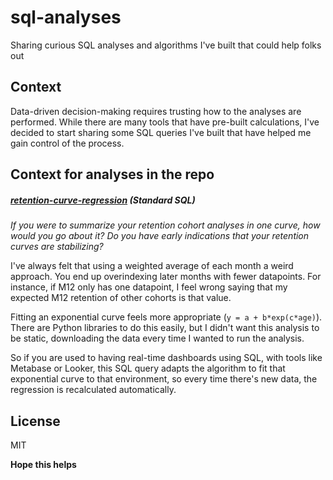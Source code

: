 # sql-analyses
Sharing curious SQL analyses and algorithms I've built that could help folks out

## Context

Data-driven decision-making requires trusting how to the analyses are performed. While there are many tools that have pre-built calculations, I've decided to start sharing some SQL queries I've built that have helped me gain control of the process.

## Context for analyses in the repo

##### **[retention-curve-regression][regression-sql]** (Standard SQL)
_If you were to summarize your retention cohort analyses in one curve, how would you go about it? Do you have early indications that your retention curves are stabilizing?_

I've always felt that using a weighted average of each month a weird approach. You end up overindexing later months with fewer datapoints. For instance, if M12 only has one datapoint, I feel wrong saying that my expected M12 retention of other cohorts is that value.

Fitting an exponential curve feels more appropriate (`y = a + b*exp(c*age)`). There are Python libraries to do this easily, but I didn't want this analysis to be static, downloading the data every time I wanted to run the analysis. 

So if you are used to having real-time dashboards using SQL, with tools like Metabase or Looker, this SQL query adapts the algorithm to fit that exponential curve to that environment, so every time there's new data, the regression is recalculated automatically.

## License

MIT

**Hope this helps**

[//]: # (These are reference links used in the body of this note and get stripped out when the markdown processor does its job. There is no need to format nicely because it shouldn't be seen. Thanks SO - http://stackoverflow.com/questions/4823468/store-comments-in-markdown-syntax)

   [regression-sql]:https://github.com/bnovarini/sql-analyses/blob/main/retention-curve-regression.sql